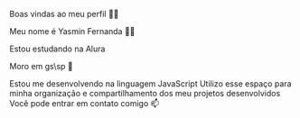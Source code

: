 Boas vindas ao meu perfil 🌾🌿

Meu nome é Yasmin Fernanda 🦅🖤

Estou estudando na Alura 

Moro em gs\sp 📌

Estou me desenvolvendo na linguagem JavaScript
Utilizo esse espaço para minha organização e compartilhamento dos meu projetos desenvolvidos
Você pode entrar em contato comigo 📫
